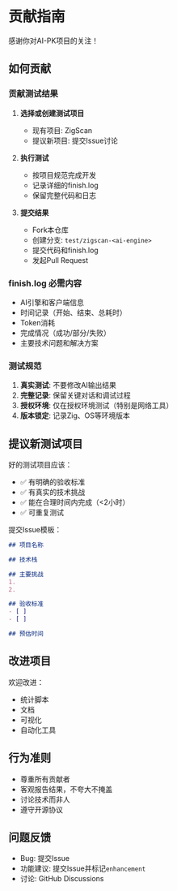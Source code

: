 # 贡献指南

感谢你对AI-PK项目的关注！

## 如何贡献

### 贡献测试结果

1. **选择或创建测试项目**
   - 现有项目: ZigScan
   - 提议新项目: 提交Issue讨论

2. **执行测试**
   - 按项目规范完成开发
   - 记录详细的finish.log
   - 保留完整代码和日志

3. **提交结果**
   - Fork本仓库
   - 创建分支: `test/zigscan-<ai-engine>`
   - 提交代码和finish.log
   - 发起Pull Request

### finish.log 必需内容

- AI引擎和客户端信息
- 时间记录（开始、结束、总耗时）
- Token消耗
- 完成情况（成功/部分/失败）
- 主要技术问题和解决方案

### 测试规范

1. **真实测试**: 不要修改AI输出结果
2. **完整记录**: 保留关键对话和调试过程
3. **授权环境**: 仅在授权环境测试（特别是网络工具）
4. **版本锁定**: 记录Zig、OS等环境版本

## 提议新测试项目

好的测试项目应该：
- ✅ 有明确的验收标准
- ✅ 有真实的技术挑战
- ✅ 能在合理时间内完成（<2小时）
- ✅ 可重复测试

提交Issue模板：
```markdown
## 项目名称

## 技术栈

## 主要挑战
1. 
2. 

## 验收标准
- [ ] 
- [ ] 

## 预估时间
```

## 改进项目

欢迎改进：
- 统计脚本
- 文档
- 可视化
- 自动化工具

## 行为准则

- 尊重所有贡献者
- 客观报告结果，不夸大不掩盖
- 讨论技术而非人
- 遵守开源协议

## 问题反馈

- Bug: 提交Issue
- 功能建议: 提交Issue并标记`enhancement`
- 讨论: GitHub Discussions
